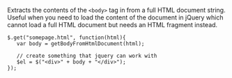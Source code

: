 ﻿Extracts the contents of the `<body>` tag in from a full HTML document string. Useful when you need to load the content of the document in jQuery which cannot load a full HTML document but needs an HTML fragment instead.```foxpro$.get("somepage.html", function(html){   var body = getBodyFromHtmlDocument(html);      // create something that jquery can work with   $el = $("<div>" + body + "</div>");});```